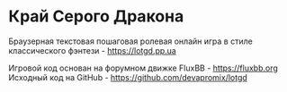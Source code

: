 # Край Серого Дракона
Браузерная текстовая пошаговая ролевая онлайн игра в стиле классического фэнтези - https://lotgd.pp.ua



Игровой код основан на форумном движке FluxBB - https://fluxbb.org
Исходный код на GitHub - https://github.com/devapromix/lotgd